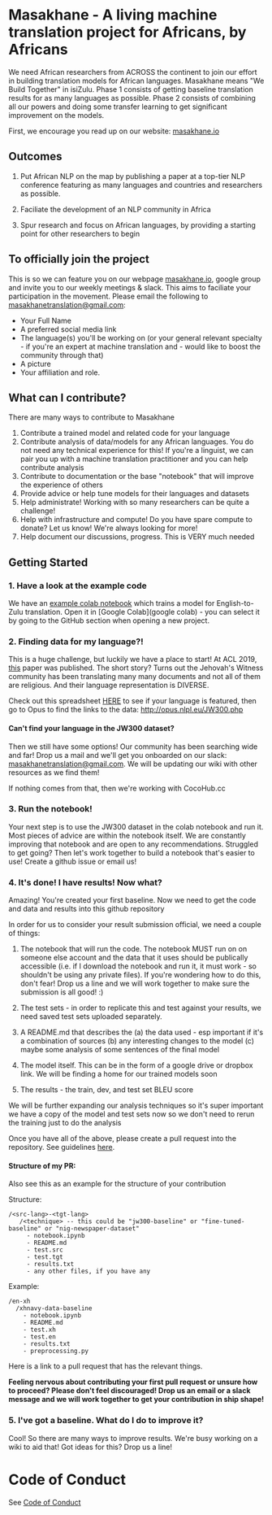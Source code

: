 # Masakhane - A living machine translation project for Africans, by Africans

We need African researchers from ACROSS the continent to join our effort in building translation models for African languages. Masakhane means "We Build Together" in isiZulu. Phase 1 consists of getting baseline translation results for as many languages as possible. Phase 2 consists of combining all our powers and doing some transfer learning to get significant improvement on the models. 

First, we encourage you read up on our website: [masakhane.io](https://masakhane.io)

## Outcomes

1. Put African NLP on the map by publishing a paper at a top-tier NLP conference featuring as many languages and countries and researchers as possible. 
2. Faciliate the development of an NLP community in Africa

3. Spur research and focus on African languages, by providing a starting point for other researchers to begin

## To officially join the project
This is so we can feature you on our webpage [masakhane.io](https://masakhane.io), google group and invite you to our weekly meetings & slack. This aims to faciliate your participation in the movement. Please email the following to masakhanetranslation@gmail.com:

- Your Full Name
- A preferred social media link
- The language(s) you'll be working on (or your general relevant specialty - if you're an expert at machine translation and - would like to boost the community through that)
- A picture
- Your affiliation and role.


## What can I contribute?

There are many ways to contribute to Masakhane

1. Contribute a trained model and related code for your language
2. Contribute analysis of data/models for any African languages. You do not need any technical experience for this! If you're a linguist, we can pair you up with a machine translation practitioner and you can help contribute analysis
3. Contribute to documentation or the base "notebook" that will improve the experience of others
4. Provide advice or help tune models for their languages and datasets
5. Help administrate! Working with so many researchers can be quite a challenge!
6. Help with infrastructure and compute! Do you have spare compute to donate? Let us know! We're always looking for more!
7. Help document our discussions, progress. This is VERY much needed

## Getting Started

### 1. Have a look at the example code
We have an [example colab notebook](https://github.com/jaderabbit/masakhane/blob/master/starter_notebook.ipynb) which trains a model for English-to-Zulu translation. Open it in [Google Colab](google colab) - you can select it by going to the GitHub section when opening a new project.


### 2. Finding data for my language?!

This is a huge challenge, but luckily we have a place to start! At ACL 2019, [this](https://www.aclweb.org/anthology/P19-1310/) paper was published. The short story? Turns out the Jehovah's Witness community has been translating many many documents and not all of them are religious. And their language representation is DIVERSE. 

Check out this spreadsheet [HERE](https://docs.google.com/spreadsheets/d/1p_HpKkrAlRDte04pgStsxaN8IJ4I0GgidVGIE_6VtMw/edit?usp=sharing) to see if your language is featured, then go to Opus to find the links to the data:  http://opus.nlpl.eu/JW300.php

#### Can't find your language in the JW300 dataset?

Then we still have some options! Our community has been searching wide and far! Drop us a mail and we'll get you onboarded on our slack: masakhanetranslation@gmail.com. We will be updating our wiki with other resources as we find them!

If nothing comes from that, then we're working with CocoHub.cc

### 3. Run the notebook!

Your next step is to use the JW300 dataset in the colab notebook and run it. Most pieces of advice are within the notebook itself. We are constantly improving that notebook and are open to any recommendations. Struggled to get going? Then let's work together to build a notebook that's easier to use! Create a github issue or email us!

### 4. It's done! I have results! Now what?

Amazing! You're created your first baseline. Now we need to get the code and data and results into this github repository

In order for us to consider your result submission official, we need a couple of things:

1. The notebook that will run the code. The notebook MUST run on on someone else account and the data that it uses should be publically accessible (i.e. if I download the notebook and run it, it must work - so shouldn't be using any private files). If you're wondering how to do this, don't fear! Drop us a line and we will work together to make sure the submission is all good! :)

2. The test sets - in order to replicate this and test against your results, we need saved test sets uploaded separately. 

3. A README.md that describes the (a) the data used - esp important if it's a combination of sources (b) any interesting changes to the model (c) maybe some analysis of some sentences of the final model

4. The model itself. This can be in the form of a google drive or dropbox link. We will be finding a home for our trained models soon

5. The results - the train, dev, and test set BLEU score

We will be further expanding our analysis techniques so it's super important we have a copy of the model and test sets now so we don't need to rerun the training just to do the analysis

Once you have all of the above, please create a pull request into the repository. See guidelines [here](https://help.github.com/en/articles/creating-a-pull-request-from-a-fork).

#### Structure of my PR:

 Also see this as an example for the structure of your contribution
 
 Structure:
 ```
 /<src-lang>-<tgt-lang>
    /<technique> -- this could be "jw300-baseline" or "fine-tuned-baseline" or "nig-newspaper-dataset"
      - notebook.ipynb
      - README.md
      - test.src
      - test.tgt
      - results.txt
      - any other files, if you have any
```

Example:
```
/en-xh
  /xhnavy-data-baseline 
    - notebook.ipynb
    - README.md
    - test.xh
    - test.en
    - results.txt
    - preprocessing.py
```

Here is a link to a pull request that has the relevant things. 

**Feeling nervous about contributing your first pull request or unsure how to proceed? Please don't feel discouraged! Drop us an email or a slack message and we will work together to get your contribution in ship shape!**

### 5. I've got a baseline. What do I do to improve it?

Cool! So there are many ways to improve results. We're busy working on a wiki to aid that! Got ideas for this? Drop us a line!

# Code of Conduct

See [Code of Conduct](https://github.com/jaderabbit/masakhane/blob/master/CODE_OF_CONDUCT.md)
